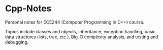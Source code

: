 # Cpp-Notes

Personal notes for ECE244 (Computer Programming in C++) course.

Topics include  classes  and  objects,  inheritance,  exception  handling,  basic  data  structures  (lists,  tree, 
etc.),  Big-O  complexity  analysis,  and  testing  and  debugging.
